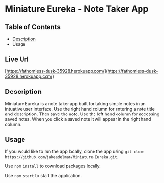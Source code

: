 # Miniature Eureka - Note Taker App

## Table of Contents
* [Description](#description)
* [Usage](#usage)

<a name="live"></a>

## Live Url
[https://fathomless-dusk-35928.herokuapp.com/](https://fathomless-dusk-35928.herokuapp.com/)

<a name="description"></a>

## Description
Miniature Eureka is a note taker app built for taking simple notes in an intuative user interface. Use the right hand column for entering a note title and description. Then save the note. Use the left hand column for accessing saved notes. When you click a saved note it will appear in the right hand column.

<a name="usage"></a>

## Usage
If you would like to run the app locally, clone the app using ```git clone https://github.com/jakeadelman/Miniature-Eureka.git```.

Use ```npm install``` to download packages locally.

Use ```npm start``` to start the application.
